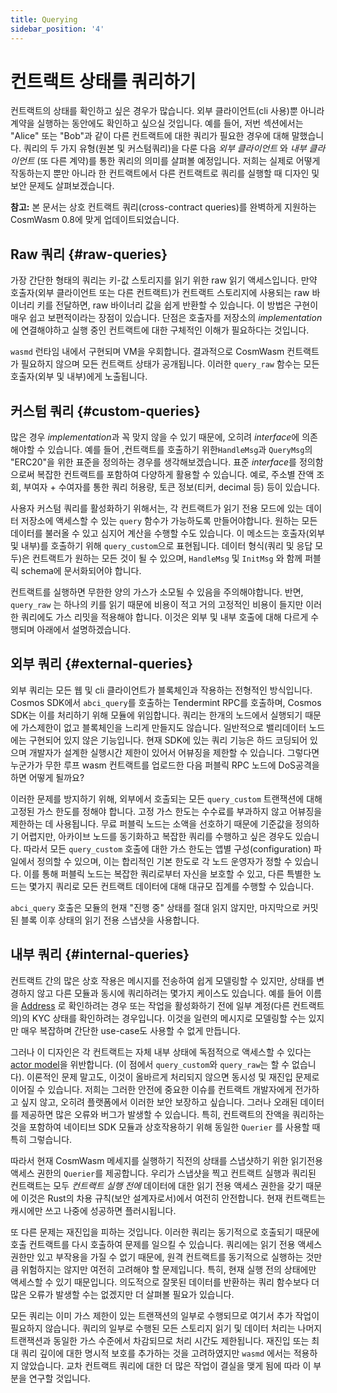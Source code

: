 ```yaml
---
title: Querying
sidebar_position: '4'
---
```


# 컨트랙트 상태를 쿼리하기

컨트랙트의 상태를 확인하고 싶은 경우가 많습니다. 외부 클라이언트(cli 사용)뿐 아니라 계약을 실행하는 동안에도 확인하고 싶으실 것입니다. 예를 들어, 저번 섹션에서는 "Alice" 또는 "Bob"과 같이 다른 컨트랙트에 대한 쿼리가 필요한 경우에 대해 말했습니다. 쿼리의 두 가지 유형(원본 및 커스텀쿼리)을 다룬 다음 *외부 클라이언트* 와 *내부 클라이언트* (또 다른 계약)를 통한 쿼리의 의미를 살펴볼 예정입니다. 저희는 실제로 어떻게 작동하는지 뿐만 아니라 한 컨트랙트에서 다른 컨트랙트로 쿼리를 실행할 때 디자인 및 보안 문제도 살펴보겠습니다.

**참고:** 본 문서는 상호 컨트랙트 쿼리(cross-contract queries)를 완벽하게 지원하는 CosmWasm 0.8에 맞게 업데이트되었습니다.

## Raw 쿼리 {#raw-queries}

가장 간단한 형태의 쿼리는 키-값 스토리지를 읽기 위한 raw 읽기 액세스입니다. 만약 호출자(외부 클라이언트 또는 다른 컨트랙트)가 컨트랙트 스토리지에 사용되는 raw 바이너리 키를 전달하면, raw 바이너리 값을 쉽게 반환할 수 있습니다. 이 방법은 구현이 매우 쉽고 보편적이라는 장점이 있습니다. 단점은 호출자를 저장소의 *implementation* 에 연결해야하고 실행 중인 컨트랙트에 대한 구체적인 이해가 필요하다는 것입니다.

`wasmd` 런타임 내에서 구현되며 VM을 우회합니다. 결과적으로 CosmWasm 컨트랙트가 필요하지 않으며 모든 컨트랙트 상태가 공개됩니다. 이러한 `query_raw` 함수는 모든 호출자(외부 및 내부)에게 노출됩니다.

## 커스텀 쿼리 {#custom-queries}

많은 경우 *implementation*과 꼭 맞지 않을 수 있기 때문에, 오히려 *interface*에 의존해야할 수 있습니다. 예를 들어 ,컨트랙트를 호출하기 위한`HandleMsg`과 `QueryMsg`의 "ERC20"을 위한 표준을 정의하는 경우를 생각해보겠습니다. 표준 *interface*를 정의함으로써 복잡한 컨트랙트를 포함하여 다양하게 활용할 수 있습니다. 예로, 주소별 잔액 조회, 부여자 + 수여자를 통한 쿼리 허용량, 토큰 정보(티커, decimal 등) 등이 있습니다.

사용자 커스텀 쿼리를 활성화하기 위해서는, 각 컨트랙트가 읽기 전용 모드에 있는 데이터 저장소에 액세스할 수 있는 `query` 함수가 가능하도록 만들어야합니다. 원하는 모든 데이터를 불러올 수 있고 심지어 계산을 수행할 수도 있습니다. 이 메소드는 호출자(외부 및 내부)를 호출하기 위해 `query_custom`으로 표현됩니다. 데이터 형식(쿼리 및 응답 모두)은 컨트랙트가 원하는 모든 것이 될 수 있으며, `HandleMsg` 및 `InitMsg` 와 함께 퍼블릭 schema에 문서화되어야 합니다.

컨트랙트를 실행하면 무한한 양의 가스가 소모될 수 있음을 주의해야합니다. 반면, `query_raw` 는 하나의 키를 읽기 때문에 비용이 적고 거의 고정적인 비용이 들지만 이러한 쿼리에도 가스 리밋을 적용해야 합니다. 이것은 외부 및 내부 호출에 대해 다르게 수행되며 아래에서 설명하겠습니다.

## 외부 쿼리 {#external-queries}

외부 쿼리는 모든 웹 및 cli 클라이언트가 블록체인과 작용하는 전형적인 방식입니다. Cosmos SDK에서 `abci_query`를 호출하는 Tendermint RPC를 호출하며, Cosmos SDK는 이를 처리하기 위해 모듈에 위임합니다. 쿼리는 한개의 노드에서 실행되기 때문에 가스제한이 없고 블록체인을 느리게 만들지도 않습니다. 일반적으로 밸리데이터 노드에는 구현되어 있지 않은 기능입니다. 현재 SDK에 있는 쿼리 기능은 하드 코딩되어 있으며 개발자가 설계한 실행시간 제한이 있어서 어뷰징을 제한할 수 있습니다. 그렇다면 누군가가 무한 루프 wasm 컨트랙트를 업로드한 다음 퍼블릭 RPC 노드에 DoS공격을 하면 어떻게 될까요?

이러한 문제를 방지하기 위해, 외부에서 호출되는 모든 `query_custom` 트랜잭션에 대해 고정된 가스 한도를 정해야 합니다. 고정 가스 한도는 수수료를 부과하지 않고 어뷰징을 제한하는 데 사용됩니다. 무료 퍼블릭 노드는 소액을 선호하기 때문에 기준값을 정의하기 어렵지만, 아카이브 노드를 동기화하고 복잡한 쿼리를 수행하고 싶은 경우도 있습니다. 따라서 모든 `query_custom` 호출에 대한 가스 한도는 앱별 구성(configuration) 파일에서 정의할 수 있으며, 이는 합리적인 기본 한도로 각 노드 운영자가 정할 수 있습니다. 이를 통해 퍼블릭 노드는 복잡한 쿼리로부터 자신을 보호할 수 있고, 다른 특별한 노드는 몇가지 쿼리로 모든 컨트랙트 데이터에 대해 대규모 집계를 수행할 수 있습니다.

`abci_query` 호출은 모듈의 현재 "진행 중" 상태를 절대 읽지 않지만, 마지막으로 커밋된 블록 이후 상태의 읽기 전용 스냅샷을 사용합니다.

## 내부 쿼리 {#internal-queries}

컨트랙트 간의 많은 상호 작용은 메시지를 전송하여 쉽게 모델링할 수 있지만, 상태를 변경하지 않고 다른 모듈과 동시에 쿼리하려는 몇가지 케이스도 있습니다. 예를 들어 이름을 [Address](03-addresses.md) 로 확인하려는 경우 또는 작업을 활성화하기 전에 일부 계정(다른 컨트랙트의)의 KYC 상태를 확인하려는 경우입니다. 이것을 일련의 메시지로 모델링할 수는 있지만 매우 복잡하며 간단한 use-case도 사용할 수 없게 만듭니다.

그러나 이 디자인은 각 컨트랙트는 자체 내부 상태에 독점적으로 액세스할 수 있다는 [actor model](02-actor.md)을 위반합니다. (이 점에서 `query_custom`와 `query_raw`는 할 수 없습니다). 이론적인 문제 말고도, 이것이 올바르게 처리되지 않으면 동시성 및 재진입 문제로 이어질 수 있습니다. 저희는 그러한 안전에 중요한 이슈를 컨트랙트 개발자에게 전가하고 싶지 않고, 오히려 플랫폼에서 이러한 보안 보장하고 싶습니다. 그러나 오래된 데이터를 제공하면 많은 오류와 버그가 발생할 수 있습니다. 특히, 컨트랙트의 잔액을 쿼리하는 것을 포함하여 네이티브 SDK 모듈과 상호작용하기 위해 동일한 `Querier` 를 사용할 때 특히 그렇습니다.

따라서 현재 CosmWasm 메세지를 실행하기 직전의 상태를 스냅샷하기 위한 읽기전용 액세스 권한의 `Querier`를 제공합니다. 우리가 스냅샷을 찍고 컨트랙트 실행과 쿼리된 컨트랙트는 모두 *컨트랙트 실행 전에* 데이터에 대한 읽기 전용 액세스 권한을 갖기 때문에 이것은 Rust의 차용 규칙(보안 설계자로서)에서 여전히 안전합니다. 현재 컨트랙트는 캐시에만 쓰고 나중에 성공하면 플러시됩니다.

또 다른 문제는 재진입을 피하는 것입니다. 이러한 쿼리는 동기적으로 호출되기 때문에 호출 컨트랙트를 다시 호출하여 문제를 일으킬 수 있습니다. 쿼리에는 읽기 전용 액세스 권한만 있고 부작용을 가질 수 없기 때문에, 원격 컨트랙트를 동기적으로 실행하는 것만큼 위험하지는 않지만 여전히 고려해야 할 문제입니다. 특히, 현재 실행 전의 상태에만 액세스할 수 있기 때문입니다. 의도적으로 잘못된 데이터를 반환하는 쿼리 함수보다 더 많은 오류가 발생할 수는 없겠지만 더 살펴볼 필요가 있습니다.

모든 쿼리는 이미 가스 제한이 있는 트랜잭션의 일부로 수행되므로 여기서 추가 작업이 필요하지 않습니다. 쿼리의 일부로 수행된 모든 스토리지 읽기 및 데이터 처리는 나머지 트랜잭션과 동일한 가스 수준에서 차감되므로 처리 시간도 제한됩니다. 재진입 또는 최대 쿼리 깊이에 대한 명시적 보호를 추가하는 것을 고려하였지만 `wasmd` 에서는 적용하지 않았습니다. 교차 컨트랙트 쿼리에 대한 더 많은 작업이 결실을 맺게 됨에 따라 이 부분을 연구할 것입니다.
